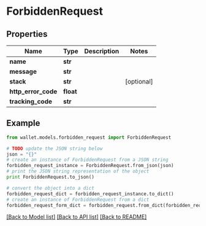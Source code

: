 # ForbiddenRequest


## Properties

Name | Type | Description | Notes
------------ | ------------- | ------------- | -------------
**name** | **str** |  | 
**message** | **str** |  | 
**stack** | **str** |  | [optional] 
**http_error_code** | **float** |  | 
**tracking_code** | **str** |  | 

## Example

```python
from wallet.models.forbidden_request import ForbiddenRequest

# TODO update the JSON string below
json = "{}"
# create an instance of ForbiddenRequest from a JSON string
forbidden_request_instance = ForbiddenRequest.from_json(json)
# print the JSON string representation of the object
print ForbiddenRequest.to_json()

# convert the object into a dict
forbidden_request_dict = forbidden_request_instance.to_dict()
# create an instance of ForbiddenRequest from a dict
forbidden_request_form_dict = forbidden_request.from_dict(forbidden_request_dict)
```
[[Back to Model list]](../README.md#documentation-for-models) [[Back to API list]](../README.md#documentation-for-api-endpoints) [[Back to README]](../README.md)



